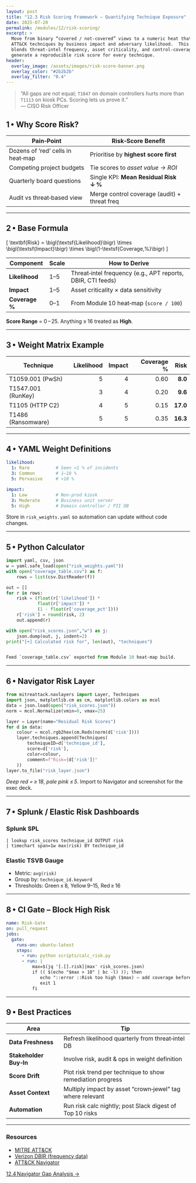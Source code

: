 ```yaml
---
layout: post
title: "12.3 Risk Scoring Framework – Quantifying Technique Exposure"
date: 2025-07-20
permalink: /modules/12/risk-scoring/
excerpt: >
  Move from binary “covered / not‑covered” views to a numeric heat that ranks
  ATT&CK techniques by business impact and adversary likelihood.  This framework
  blends threat‑intel frequency, asset criticality, and control‑coverage gaps to
  generate a reproducible risk score for every technique.
header:
  overlay_image: /assets/images/risk-score-banner.png
  overlay_color: "#2b2b2b"
  overlay_filter: "0.4"
---
```


> “All gaps are not equal; `T1047` on domain controllers hurts more than
> `T1113` on kiosk PCs.  Scoring lets us prove it.”  
> — CISO Risk Officer

## 1 • Why Score Risk?

| Pain‑Point                             | Risk‑Score Benefit                           |
|----------------------------------------|----------------------------------------------|
| Dozens of ‘red’ cells in heat‑map      | Prioritise by **highest score first**        |
| Competing project budgets              | Tie scores to *asset value → ROI*            |
| Quarterly board questions              | Single KPI: **Mean Residual Risk ↓ %**       |
| Audit vs threat‑based view             | Merge control coverage (audit) + threat freq |

---

## 2 • Base Formula

\[
\textbf{Risk} = \bigl(\textsf{Likelihood}\bigr) \times
                \bigl(\textsf{Impact}\bigr) \times
                \bigl(1-\textsf{Coverage\,\%}\bigr)
\]

| Component      | Scale | How to Derive                                                  |
|----------------|-------|----------------------------------------------------------------|
| **Likelihood** | 1–5   | Threat‑intel frequency (e.g., APT reports, DBIR, CTI feeds)    |
| **Impact**     | 1–5   | Asset criticality × data sensitivity                           |
| **Coverage %** | 0–1   | From Module 10 heat‑map (`score / 100`)                        |

**Score Range** = 0 – 25.  Anything ≥ 16 treated as **High**.

---

## 3 • Weight Matrix Example

| Technique          | Likelihood | Impact | Coverage % | **Risk** |
|--------------------|-----------:|-------:|-----------:|---------:|
| T1059.001 (PwSh)   | 5          | 4      | 0.60       | **8.0**  |
| T1547.001 (RunKey) | 3          | 4      | 0.20       | **9.6**  |
| T1105 (HTTP C2)    | 4          | 5      | 0.15       | **17.0** |
| T1486 (Ransomware) | 5          | 5      | 0.35       | **16.3** |

---

## 4 • YAML Weight Definitions

```yaml
likelihood:
  1: Rare          # Seen <1 % of incidents
  3: Common        # 1–10 %
  5: Pervasive     # >10 %

impact:
  1: Low           # Non‑prod kiosk
  3: Moderate      # Business unit server
  5: High          # Domain controller / PII DB
```

Store in `risk_weights.yaml` so automation can update without code changes.

---

## 5 • Python Calculator

```python
import yaml, csv, json
w = yaml.safe_load(open("risk_weights.yaml"))
with open("coverage_table.csv") as f:
    rows = list(csv.DictReader(f))

out = []
for r in rows:
    risk = (float(r['likelihood']) *
            float(r['impact']) *
            (1 - float(r['coverage_pct'])))
    r['risk'] = round(risk, 2)
    out.append(r)

with open("risk_scores.json","w") as j:
    json.dump(out, j, indent=2)
print("[+] Calculated risk for", len(out), "techniques")


Feed `coverage_table.csv` exported from Module 10 heat‑map build.
```
---

## 6 • Navigator Risk Layer

```python
from mitreattack.navlayers import Layer, Techniques
import json, matplotlib.cm as cm, matplotlib.colors as mcol
data = json.load(open("risk_scores.json"))
norm = mcol.Normalize(vmin=0, vmax=25)

layer = Layer(name="Residual Risk Scores")
for d in data:
    colour = mcol.rgb2hex(cm.Reds(norm(d['risk'])))
    layer.techniques.append(Techniques(
        techniqueID=d['technique_id'],
        score=d['risk'],
        color=colour,
        comment=f"Risk={d['risk']}"
    ))
layer.to_file("risk_layer.json")
```

*Deep red = ≥ 18*, *pale pink ≤ 5*.  Import to Navigator and screenshot for the
exec deck.

---

## 7 • Splunk / Elastic Risk Dashboards

### Splunk SPL

```splunk
| lookup risk_scores technique_id OUTPUT risk
| timechart span=1w max(risk) BY technique_id
```

### Elastic TSVB Gauge

* Metric: `avg(risk)`
* Group by: `technique_id.keyword`
* Thresholds: Green ≤ 8, Yellow 9–15, Red ≥ 16

---

## 8 • CI Gate – Block High Risk

```yaml
name: Risk‑Gate
on: pull_request
jobs:
  gate:
    runs-on: ubuntu-latest
    steps:
      - run: python scripts/calc_risk.py
      - run: |
          max=$(jq '[.[].risk]|max' risk_scores.json)
          if (( $(echo "$max > 18" | bc -l) )); then
             echo "::error ::Risk too high ($max) – add coverage before merge"
             exit 1
          fi
```

---

## 9 • Best Practices

| Area                   | Tip                                                        |
| ---------------------- | ---------------------------------------------------------- |
| **Data Freshness**     | Refresh likelihood quarterly from threat‑intel DB          |
| **Stakeholder Buy‑In** | Involve risk, audit & ops in weight definition             |
| **Score Drift**        | Plot risk trend per technique to show remediation progress |
| **Asset Context**      | Multiply impact by asset “crown‑jewel” tag where relevant  |
| **Automation**         | Run risk calc nightly; post Slack digest of Top 10 risks   |

---

<div class="post-resources container">
  <h3>Resources</h3>
  <ul>
    <li><a href="https://attack.mitre.org/" target="_blank">MITRE ATT&CK</a></li>
    <li><a href="https://dbir.verizon.com/" target="_blank">Verizon DBIR (frequency data)</a></li>
    <li><a href="https://github.com/mitre-attack/attack-navigator" target="_blank">ATT&CK Navigator</a></li>
  </ul>
</div>

<a href="{{ site.baseurl }}/modules/12/navigator-gaps/" class="next-link">12.4 Navigator Gap Analysis →</a>